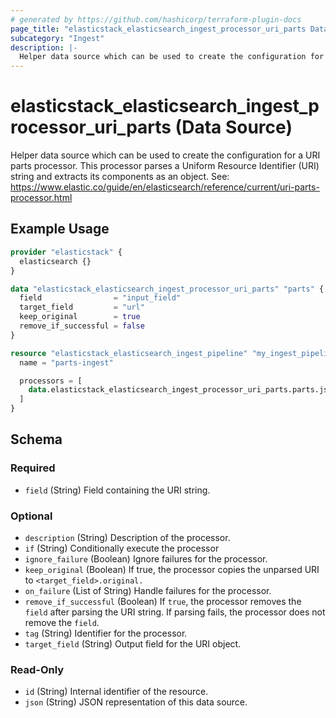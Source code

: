 ```yaml
---
# generated by https://github.com/hashicorp/terraform-plugin-docs
page_title: "elasticstack_elasticsearch_ingest_processor_uri_parts Data Source - terraform-provider-elasticstack"
subcategory: "Ingest"
description: |-
  Helper data source which can be used to create the configuration for a URI parts processor. This processor parses a Uniform Resource Identifier (URI) string and extracts its components as an object. See: https://www.elastic.co/guide/en/elasticsearch/reference/current/uri-parts-processor.html
---
```


# elasticstack_elasticsearch_ingest_processor_uri_parts (Data Source)

Helper data source which can be used to create the configuration for a URI parts processor. This processor parses a Uniform Resource Identifier (URI) string and extracts its components as an object. See: https://www.elastic.co/guide/en/elasticsearch/reference/current/uri-parts-processor.html

## Example Usage

```terraform
provider "elasticstack" {
  elasticsearch {}
}

data "elasticstack_elasticsearch_ingest_processor_uri_parts" "parts" {
  field                = "input_field"
  target_field         = "url"
  keep_original        = true
  remove_if_successful = false
}

resource "elasticstack_elasticsearch_ingest_pipeline" "my_ingest_pipeline" {
  name = "parts-ingest"

  processors = [
    data.elasticstack_elasticsearch_ingest_processor_uri_parts.parts.json
  ]
}
```

<!-- schema generated by tfplugindocs -->
## Schema

### Required

- `field` (String) Field containing the URI string.

### Optional

- `description` (String) Description of the processor.
- `if` (String) Conditionally execute the processor
- `ignore_failure` (Boolean) Ignore failures for the processor.
- `keep_original` (Boolean) If true, the processor copies the unparsed URI to `<target_field>.original.`
- `on_failure` (List of String) Handle failures for the processor.
- `remove_if_successful` (Boolean) If `true`, the processor removes the `field` after parsing the URI string. If parsing fails, the processor does not remove the `field`.
- `tag` (String) Identifier for the processor.
- `target_field` (String) Output field for the URI object.

### Read-Only

- `id` (String) Internal identifier of the resource.
- `json` (String) JSON representation of this data source.
